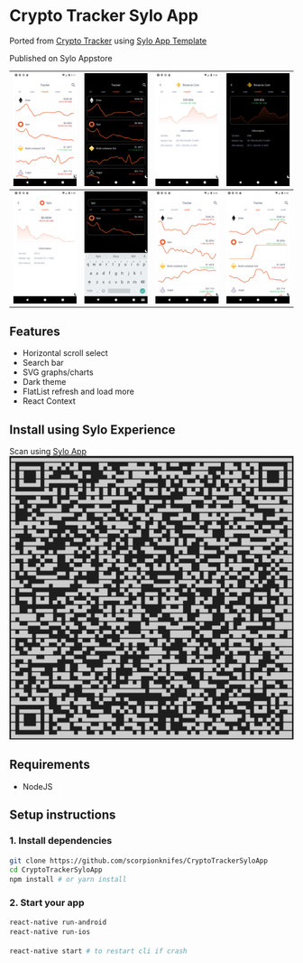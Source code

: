 # Crypto Tracker Sylo App

Ported from [Crypto Tracker](https://github.com/scorpionknifes/CryptoTracker) using [Sylo App Template](https://www.npmjs.com/package/@sylo/connected-app-cli)

Published on Sylo Appstore

![](/images/light_home.png)   |  ![](/images/dark_home.png)  |  ![](/images/light_crypto.png)  |  ![](/images/dark_crypto.png)
:-------------------------:|:-------------------------:|:-------------------------:|:-------------------------:
![](/images/light_search.png)   |  ![](/images/dark_search.png)  |  ![](/images/light_week.png)  |  ![](/images/light_year.png)

## Features

- Horizontal scroll select
- Search bar
- SVG graphs/charts
- Dark theme
- FlatList refresh and load more
- React Context

## Install using Sylo Experience

Scan using [Sylo App](https://www.sylo.io/wallet/)
![](/images/qrcode.png)

## Requirements

- NodeJS

## Setup instructions

### 1. Install dependencies

```bash
git clone https://github.com/scorpionknifes/CryptoTrackerSyloApp
cd CryptoTrackerSyloApp
npm install # or yarn install
```

### 2. Start your app

```bash
react-native run-android
react-native run-ios

react-native start # to restart cli if crash
```

